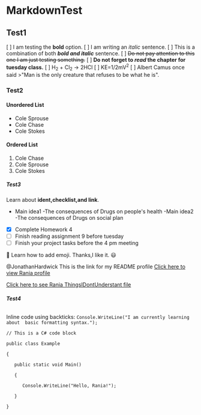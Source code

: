 # MarkdownTest




## **Test1**
 
[ ] I am testing the **bold** option. 
[ ] I am writing an *italic* sentence. 
[ ] This is a combination of both ***bold and italic*** sentence.
[ ] ~~Do not pay attention to this one I am just testing something.~~
[ ] **Do not forget to _read_ the chapter for tuesday class.**
[ ]  H<sub>2</sub> + Cl<sub>2</sub> → 2HCl
[ ] KE=1/2mV<sup>2</sup>
[ ] Albert Camus once said >"Man is the only creature that refuses to be what he is".

### **Test2**

#### Unordered List

- Cole Sprouse
- Cole Chase
- Cole Stokes

#### Ordered List
1. Cole Chase
2. Cole Sprouse
3. Cole Stokes



##### **Test3**
 Learn about **ident,checklist,and link**.
   - Main idea1
     -The consequences of Drugs on people's health
   -Main idea2
     -The consequences of Drugs on social plan 


- [x] Complete Homework 4
- [ ] Finish reading assignment 9 before tuesday 
- [ ] Finish your  project tasks before the 4 pm meeting 

:open_book: Learn how to add emoji. Thanks,I like it. :smiley: 

@JonathanHardwick This is the link for my README profile
[Click here to view Rania profile](https://github.com/Rania0805/Rania-Anjorin/blob/45fd51816bd3a52c6479b413533752f72c7105e2/README.md)

[Click here to see Rania ThingsIDontUnderstant file](https://github.com/Rania0805/Rania.git)

###### **Test4**

Inline code using backticks: `Console.WriteLine("I am currently learning about  basic formatting syntax.");`

```Csharp
// This is a C# code block 

public class Example 

{ 

   public static void Main() 

   { 

      Console.WriteLine("Hello, Rania!"); 

   } 

} 